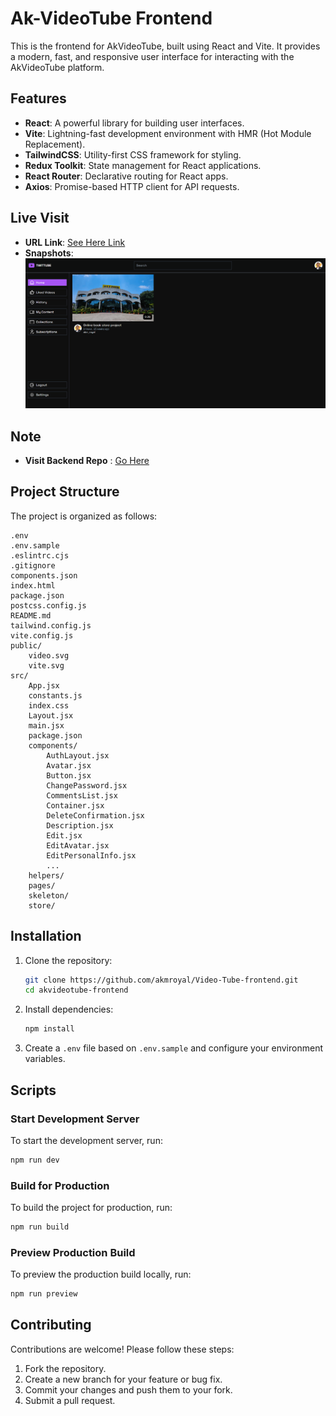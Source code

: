# Ak-VideoTube Frontend

This is the frontend for AkVideoTube, built using React and Vite. It provides a modern, fast, and responsive user interface for interacting with the AkVideoTube platform.

## Features

- **React**: A powerful library for building user interfaces.
- **Vite**: Lightning-fast development environment with HMR (Hot Module Replacement).
- **TailwindCSS**: Utility-first CSS framework for styling.
- **Redux Toolkit**: State management for React applications.
- **React Router**: Declarative routing for React apps.
- **Axios**: Promise-based HTTP client for API requests.

## Live Visit 
- **URL Link**: [See Here Link](https://ak-videotube.vercel.app/)
- **Snapshots**: ![Image](https://raw.githubusercontent.com/akmroyal/Video-Tube-frontend/refs/heads/main/ak-videotube.vercel.app_.png)

## Note 
- **Visit Backend Repo** : [Go Here](https://github.com/akmroyal/Video-Tube-Backend.git)

## Project Structure

The project is organized as follows:

```
.env
.env.sample
.eslintrc.cjs
.gitignore
components.json
index.html
package.json
postcss.config.js
README.md
tailwind.config.js
vite.config.js
public/
    video.svg
    vite.svg
src/
    App.jsx
    constants.js
    index.css
    Layout.jsx
    main.jsx
    package.json
    components/
        AuthLayout.jsx
        Avatar.jsx
        Button.jsx
        ChangePassword.jsx
        CommentsList.jsx
        Container.jsx
        DeleteConfirmation.jsx
        Description.jsx
        Edit.jsx
        EditAvatar.jsx
        EditPersonalInfo.jsx
        ...
    helpers/
    pages/
    skeleton/
    store/
```

## Installation

1. Clone the repository:
     ```sh
     git clone https://github.com/akmroyal/Video-Tube-frontend.git
     cd akvideotube-frontend
     ```

2. Install dependencies:
     ```sh
     npm install
     ```

3. Create a `.env` file based on `.env.sample` and configure your environment variables.

## Scripts

### Start Development Server
To start the development server, run:
```sh
npm run dev
```

### Build for Production
To build the project for production, run:
```sh
npm run build
```

### Preview Production Build
To preview the production build locally, run:
```sh
npm run preview
```

## Contributing

Contributions are welcome! Please follow these steps:

1. Fork the repository.
2. Create a new branch for your feature or bug fix.
3. Commit your changes and push them to your fork.
4. Submit a pull request.

